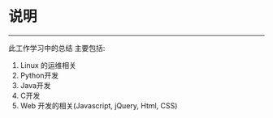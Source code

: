 # 说明
---
此工作学习中的总结
主要包括:
1. Linux 的运维相关
2. Python开发
3. Java开发
4. C开发
5. Web 开发的相关(Javascript, jQuery, Html, CSS)
